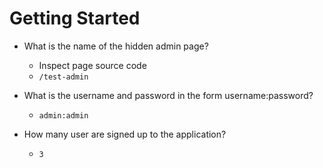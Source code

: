 # Getting Started

-  What is the name of the hidden admin page?

	- Inspect page source code
	- `/test-admin`

- What is the username and password in the form username:password?

	- `admin:admin`

- How many user are signed up to the application?

	- `3`